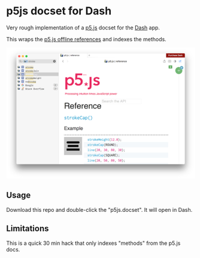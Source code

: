 p5js docset for Dash
===

Very rough implementation of a [p5.js](https://p5js.org/reference/) docset for the [Dash](https://kapeli.com/dash) app.

This wraps the [p5.js offline references](https://p5js.org/offline-reference/p5-reference.zip) and indexes the methods.

![](screenshot.png)

Usage
---

Download this repo and double-click the "p5js.docset". It will open in Dash.

Limitations
---

This is a quick 30 min hack that only indexes "methods" from the p5.js docs.
